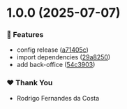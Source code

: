 # 1.0.0 (2025-07-07)

### 🚀 Features

- config release ([a71405c](https://github.com/rcosta-daon/module-versioning-poc/commit/a71405c))
- import dependencies ([29a8250](https://github.com/rcosta-daon/module-versioning-poc/commit/29a8250))
- add back-office ([54c3903](https://github.com/rcosta-daon/module-versioning-poc/commit/54c3903))

### ❤️ Thank You

- Rodrigo Fernandes da Costa